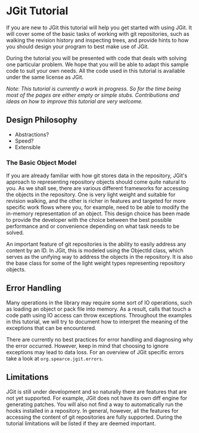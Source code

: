 # JGit Tutorial #

If you are new to JGit this tutorial will help you get started with using JGit. It will cover some of the basic tasks of working with git repositories, such as walking the revision history and inspecting trees, and provide hints to how you should design your program to best make use of JGit.

During the tutorial you will be presented with code that deals with solving one particular problem. We hope that you will be able to adapt this sample code to suit your own needs. All the code used in this tutorial is available under the same license as JGit.

_Note: This tutorial is currently a work in progress. So for the time being most of the pages are either empty or simple stubs. Contributions and ideas on how to improve this tutorial are very welcome._

## Design Philosophy ##

  * Abstractions?
  * Speed?
  * Extensible

### The Basic Object Model ###

If you are already familiar with how git stores data in the repository, JGit's approach to representing repository objects should come quite natural to you. As we shall see, there are various different frameworks for accessing the objects in the repository. One is very light weight and suitable for revision walking, and the other is richer in features and targeted for more specific work flows where you, for example, need to be able to modify the in-memory representation of an object. This design choice has been made to provide the developer with the choice between the best possible performance and or convenience depending on what task needs to be solved.

An important feature of git repositories is the ability to easily address any content by an ID. In JGit, this is modeled using the ObjectId class, which serves as the unifying way to address the objects in the repository. It is also the base class for some of the light weight types representing repository objects.

## Error Handling ##

Many operations in the library may require some sort of IO operations, such as loading an object or pack file into memory. As a result, calls that touch a code path using IO access can throw exceptions. Throughout the examples in this tutorial, we will try to document how to interpret the meaning of the exceptions that can be encountered.

There are currently no best practices for error handling and diagnosing why the error occurred. However, keep in mind that choosing to ignore exceptions may lead to data loss. For an overview of JGit specific errors take a look at `org.spearce.jgit.errors`.

## Limitations ##

JGit is still under development and so naturally there are features that are not yet supported. For example, JGit does not have its own diff engine for generating patches. You will also not find a way to automatically run the hooks installed in a repository. In general, however, all the features for accessing the content of git repositories are fully supported. During the tutorial limitations will be listed if they are deemed important.